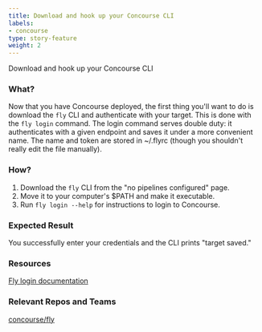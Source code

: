 ```yaml
---
title: Download and hook up your Concourse CLI
labels:
- concourse
type: story-feature
weight: 2
---
```


Download and hook up your Concourse CLI
### What?
Now that you have Concourse deployed, the first thing you'll want to do is download the `fly` CLI and authenticate with your target. This is done with the `fly login` command. The login command serves double duty: it authenticates with a given endpoint  and saves it under a more convenient name. The name and token are stored in ~/.flyrc (though you shouldn't really edit the file manually).

### How?
1. Download the `fly` CLI from the "no pipelines configured" page.
1. Move it to your computer's $PATH and make it executable.
1. Run `fly login --help` for instructions to login to Concourse.

### Expected Result
You successfully enter your credentials and the CLI prints "target saved."

### Resources
[Fly login documentation](https://concourse.ci/fly-login.html)

### Relevant Repos and Teams
[concourse/fly](https://github.com/concourse/fly)